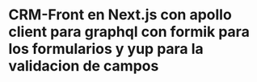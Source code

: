 # CRM-Front en Next.js con apollo client para graphql con formik para los formularios y yup para la validacion de campos
